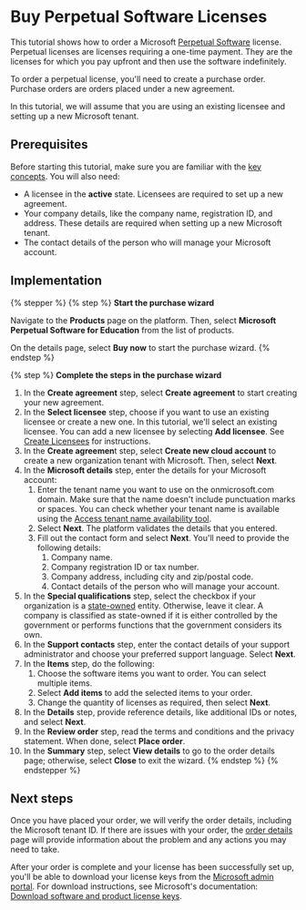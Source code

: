 # Buy Perpetual Software Licenses

This tutorial shows how to order a Microsoft [Perpetual Software](../../perpetual-software/) license. Perpetual licenses are licenses requiring a one-time payment. They are the licenses for which you pay upfront and then use the software indefinitely.&#x20;

To order a perpetual license, you'll need to create a purchase order. Purchase orders are orders placed under a new agreement.&#x20;

In this tutorial, we will assume that you are using an existing licensee and setting up a new Microsoft tenant.

## Prerequisites <a href="#howtoorderamicrosoft365subscriptionforanexistingmicrosofttenant-prerequisites" id="howtoorderamicrosoft365subscriptionforanexistingmicrosofttenant-prerequisites"></a>

Before starting this tutorial, make sure you are familiar with the [key concepts](../../../../marketplace-platform/getting-started/key-concepts.md). You will also need:

* A licensee in the **active** state. Licensees are required to set up a new agreement.&#x20;
* Your company details, like the company name, registration ID, and address. These details are required when setting up a new Microsoft tenant.
* The contact details of the person who will manage your Microsoft account.

## Implementation <a href="#implementation" id="implementation"></a>

{% stepper %}
{% step %}
**Start the purchase wizard**

Navigate to the **Products** page on the platform. Then, select **Microsoft Perpetual Software for Education** from the list of products.

On the details page, select **Buy now** to start the purchase wizard.
{% endstep %}

{% step %}
**Complete the steps in the purchase wizard**

1. In the **Create agreement** step, select **Create agreement** to start creating your new agreement.
2. In the **Select licensee** step, choose if you want to use an existing licensee or create a new one. In this tutorial, we'll select an existing licensee. You can add a new licensee by selecting **Add licensee**. See [Create Licensees](../../../../modules-and-features/settings/licensees/create-licensees.md) for instructions.
3. In the **Create agreemen**t step, select **Create new cloud account** to create a new organization tenant with Microsoft. Then, select **Next**.
4. In the **Microsoft details** step, enter the details for your Microsoft account:
   1. Enter the tenant name you want to use on the onmicrosoft.com domain. Make sure that the name doesn't include punctuation marks or spaces. You can check whether your tenant name is available using the [Access tenant name availability tool](https://onmicrosoft.platform.softwareone.com/).
   2. Select **Next**. The platform validates the details that you entered.
   3. Fill out the contact form and select **Next**. You'll need to provide the following details:
      1. Company name.
      2. Company registration ID or tax number.
      3. Company address, including city and zip/postal code.
      4. Contact details of the person who will manage your account.&#x20;
5. In the **Special qualifications** step, select the checkbox if your organization is a [state-owned](https://www.microsoft.com/en-us/legal/compliance/anticorruption/criteria) entity. Otherwise, leave it clear. A company is classified as state-owned if it is either controlled by the government or performs functions that the government considers its own.
6. In the **Support contacts** step, enter the contact details of your support administrator and choose your preferred support language. Select **Next**.
7. In the **Items** step, do the following:
   1. Choose the software items you want to order. You can select multiple items.&#x20;
   2. Select **Add items** to add the selected items to your order.&#x20;
   3. Change the quantity of licenses as required, then select **Next**.
8. In the **Details** step, provide reference details, like additional IDs or notes, and select **Next**.
9. In the **Review order** step, read the terms and conditions and the privacy statement. When done, select **Place order**.
10. In the **Summary** step, select **View details** to go to the order details page; otherwise, select **Close** to exit the wizard.
{% endstep %}
{% endstepper %}

## Next steps <a href="#next-steps" id="next-steps"></a>

Once you have placed your order, we will verify the order details, including the Microsoft tenant ID. If there are issues with your order, the [order details ](../../../../modules-and-features/marketplace/orders/#subscription-details)page will provide information about the problem and any actions you may need to take.

After your order is complete and your license has been successfully set up, you'll be able to download your license keys from the [Microsoft admin portal](https://admin.microsoft.com/). For download instructions, see Microsoft's documentation: [Download software and product license keys](https://learn.microsoft.com/en-us/microsoft-365/admin/setup/download-software-licenses-csp?view=o365-worldwide#download-software-and-product-license-keys).
